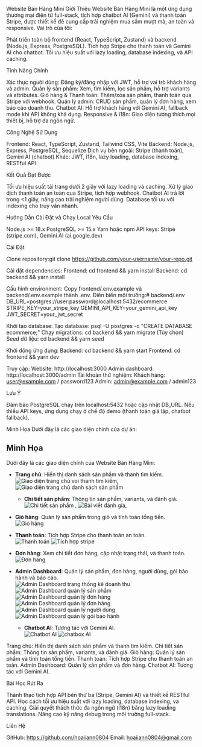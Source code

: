 
Website Bán Hàng Mini
Giới Thiệu
Website Bán Hàng Mini là một ứng dụng thương mại điện tử full-stack, tích hợp chatbot AI (Gemini) và thanh toán Stripe, được thiết kế để cung cấp trải nghiệm mua sắm mượt mà, an toàn và responsive.
Vai trò của tôi:

Phát triển toàn bộ frontend (React, TypeScript, Zustand) và backend (Node.js, Express, PostgreSQL).
Tích hợp Stripe cho thanh toán và Gemini AI cho chatbot.
Tối ưu hiệu suất với lazy loading, database indexing, và API caching.

Tính Năng Chính

Xác thực người dùng: Đăng ký/đăng nhập với JWT, hỗ trợ vai trò khách hàng và admin.
Quản lý sản phẩm: Xem, tìm kiếm, lọc sản phẩm, hỗ trợ variants và attributes.
Giỏ hàng & Thanh toán: Thêm/xóa sản phẩm, thanh toán qua Stripe với webhook.
Quản lý admin: CRUD sản phẩm, quản lý đơn hàng, xem báo cáo doanh thu.
Chatbot AI: Hỗ trợ khách hàng với Gemini AI, fallback mode khi API không khả dụng.
Responsive & i18n: Giao diện tương thích mọi thiết bị, hỗ trợ đa ngôn ngữ.

Công Nghệ Sử Dụng

Frontend: React, TypeScript, Zustand, Tailwind CSS, Vite
Backend: Node.js, Express, PostgreSQL, Sequelize
Dịch vụ bên ngoài: Stripe (thanh toán), Gemini AI (chatbot)
Khác: JWT, i18n, lazy loading, database indexing, RESTful API

Kết Quả Đạt Được

Tối ưu hiệu suất tải trang dưới 2 giây với lazy loading và caching.
Xử lý giao dịch thanh toán an toàn qua Stripe, tích hợp webhook.
Chatbot AI trả lời trong <1 giây, nâng cao trải nghiệm người dùng.
Database tối ưu với indexing cho truy vấn nhanh.

Hướng Dẫn Cài Đặt và Chạy Local
Yêu Cầu

Node.js >= 18.x
PostgreSQL >= 15.x
Yarn hoặc npm
API keys: Stripe (stripe.com), Gemini AI (ai.google.dev)

Cài Đặt

Clone repository:git clone https://github.com/your-username/your-repo.git

Cài đặt dependencies:
Frontend: cd frontend && yarn install
Backend: cd backend && yarn install

Cấu hình environment:
Copy frontend/.env.example và backend/.env.example thành .env.
Điền biến môi trường:# backend/.env
DB_URL=postgres://user:password@localhost:5432/ecommerce
STRIPE_KEY=your_stripe_key
GEMINI_API_KEY=your_gemini_api_key
JWT_SECRET=your_jwt_secret

Khởi tạo database:
Tạo database: psql -U postgres -c "CREATE DATABASE ecommerce;"
Chạy migrations: cd backend && yarn migrate
(Tùy chọn) Seed dữ liệu: cd backend && yarn seed

Khởi động ứng dụng:
Backend: cd backend && yarn start
Frontend: cd frontend && yarn dev

Truy cập:
Website: http://localhost:3000
Admin dashboard: http://localhost:3000/admin
Tài khoản thử nghiệm:
Khách hàng: user@example.com / password123
Admin: admin@example.com / admin123

Lưu Ý

Đảm bảo PostgreSQL chạy trên localhost:5432 hoặc cập nhật DB_URL.
Nếu thiếu API keys, ứng dụng chạy ở chế độ demo (thanh toán giả lập, chatbot fallback).

Minh Họa
Dưới đây là các giao diện chính của dự án:

## Minh Họa

Dưới đây là các giao diện chính của Website Bán Hàng Mini:

- **Trang chủ**: Hiển thị danh sách sản phẩm và thanh tìm kiếm.  
  ![Giao diện trang chủ voi thanh tim kiếm](screenshots/homepage.png),
  ![Giao diện trang chủ danh sách sản phẩm](screenshots/ProductList_homepage.png)

  - **Chi tiết sản phẩm**: Thông tin sản phẩm, variants, và đánh giá.  
    ![Chi tiết sản phẩm](screenshots/product-detail.png) ,
    ![Bài viết đánh giá](screenshots/product-review.png),

- **Giỏ hàng**: Quản lý sản phẩm trong giỏ và tính toán tổng tiền.  
  ![Giỏ hàng](screenshots/cart.png)

- **Thanh toán**: Tích hợp Stripe cho thanh toán an toàn.  
  ![Thanh toán](screenshots/payment.png)
  ![Tích hợp stripe](screenshots/payment_stripe.png)

- **Đơn hàng**: Xem chi tiết đơn hàng, cập nhật trạng thái, và thanh toán.  
  ![Đơn hàng](screenshots/order.png)

- **Admin Dashboard**: Quản lý sản phẩm, đơn hàng, người dùng, gói bảo hành và báo cáo.  
  ![Admin Dashboard trang thống kê doanh thu](screenshots/admin_home.png)
  ![Admin Dashboard quản lý sản phẩm ](screenshots/admin_product.png)
  ![Admin Dashboard quản lý đơn hàng](screenshots/admin_categories.png)
  ![Admin Dashboard quản lý đơn hàng](screenshots/admin_order.png)
  ![Admin Dashboard quản lý người dùng](screenshots/admin_user.png)
  ![Admin Dashboard quản lý gói bảo hành](screenshots/admin_warranty.png)

  - **Chatbot AI**: Tương tác với Gemini AI.  
    ![Chatbot AI](screenshots/chatbot.png)
    ![chatbox AI](screenshots/chatbot2.png)

Trang chủ: Hiển thị danh sách sản phẩm và thanh tìm kiếm.
Chi tiết sản phẩm: Thông tin sản phẩm, variants, và đánh giá.
Giỏ hàng: Quản lý sản phẩm và tính toán tổng tiền.
Thanh toán: Tích hợp Stripe cho thanh toán an toàn.
Admin Dashboard: Quản lý sản phẩm và đơn hàng.
Chatbot AI: Tương tác với Gemini AI.

Bài Học Rút Ra

Thành thạo tích hợp API bên thứ ba (Stripe, Gemini AI) và thiết kế RESTful API.
Học cách tối ưu hiệu suất với lazy loading, database indexing, và caching.
Giải quyết thách thức đa ngôn ngữ (i18n) bằng lazy loading translations.
Nâng cao kỹ năng debug trong môi trường full-stack.

Liên Hệ

GitHub: https://github.com/hoaiiann0804
Email: hoaiiann0804@gmail.com

